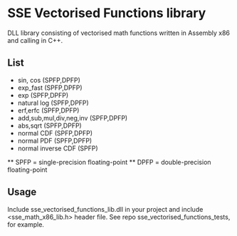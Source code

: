 # SSE Vectorised Functions library
DLL library consisting of vectorised math functions written in Assembly x86 and calling in C++.

## List
* sin, cos (SPFP,DPFP)
* exp_fast (SPFP,DPFP)
* exp (SPFP,DPFP)
* natural log (SPFP,DPFP)
* erf,erfc (SPFP,DPFP)
* add,sub,mul,div,neg,inv (SPFP,DPFP)
* abs,sqrt (SPFP,DPFP)
* normal CDF (SPFP,DPFP)
* normal PDF (SPFP,DPFP)
* normal inverse CDF (SPFP)

** SPFP = single-precision floating-point
** DPFP = double-precision floating-point

## Usage
Include sse_vectorised_functions_lib.dll in your project and include <sse_math_x86_lib.h> header file.
See repo sse_vectorised_functions_tests, for example.



